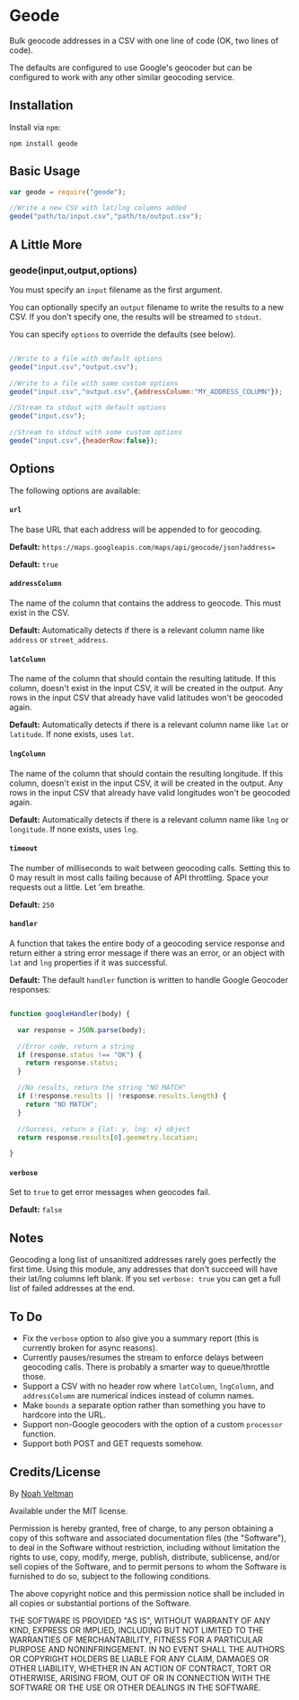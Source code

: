 Geode
=====

Bulk geocode addresses in a CSV with one line of code (OK, two lines of code).

The defaults are configured to use Google's geocoder but can be configured to work with any other similar geocoding service.

## Installation

Install via `npm`:

```
npm install geode
````

## Basic Usage

```js
var geode = require("geode");

//Write a new CSV with lat/lng columns added
geode("path/to/input.csv","path/to/output.csv");
```

## A Little More

### geode(input,output,options)

You must specify an `input` filename as the first argument.

You can optionally specify an `output` filename to write the results to a new CSV.  If you don't specify one, the results will be streamed to `stdout`.

You can specify `options` to override the defaults (see below).

```js

//Write to a file with default options
geode("input.csv","output.csv");

//Write to a file with some custom options
geode("input.csv","output.csv",{addressColumn:"MY_ADDRESS_COLUMN"});

//Stream to stdout with default options
geode("input.csv");

//Stream to stdout with some custom options
geode("input.csv",{headerRow:false});

```

## Options

The following options are available:

#### `url`

The base URL that each address will be appended to for geocoding.

**Default:** `https://maps.googleapis.com/maps/api/geocode/json?address=`

**Default:** `true`

#### `addressColumn`

The name of the column that contains the address to geocode.  This must exist in the CSV.

**Default:** Automatically detects if there is a relevant column name like `address` or `street_address`.

#### `latColumn`

The name of the column that should contain the resulting latitude.  If this column, doesn't exist in the input CSV, it will be created in the output.  Any rows in the input CSV that already have valid latitudes won't be geocoded again.

**Default:** Automatically detects if there is a relevant column name like `lat` or `latitude`.  If none exists, uses `lat`.

#### `lngColumn`

The name of the column that should contain the resulting longitude.  If this column, doesn't exist in the input CSV, it will be created in the output.  Any rows in the input CSV that already have valid longitudes won't be geocoded again.

**Default:** Automatically detects if there is a relevant column name like `lng` or `longitude`.  If none exists, uses `lng`.

#### `timeout`

The number of milliseconds to wait between geocoding calls.  Setting this to 0 may result in most calls failing because of API throttling.  Space your requests out a little.  Let 'em breathe.

**Default:** `250`

#### `handler`

A function that takes the entire body of a geocoding service response and return either a string error message if there was an error, or an object with `lat` and `lng` properties if it was successful.

**Default:** The default `handler` function is written to handle Google Geocoder responses:

```js

function googleHandler(body) {

  var response = JSON.parse(body);

  //Error code, return a string
  if (response.status !== "OK") {
    return response.status;
  }

  //No results, return the string "NO MATCH"
  if (!response.results || !response.results.length) {
    return "NO MATCH";
  }

  //Success, return a {lat: y, lng: x} object
  return response.results[0].geometry.location;

}

```


#### `verbose`

Set to `true` to get error messages when geocodes fail. 

**Default:** `false`

## Notes

Geocoding a long list of unsanitized addresses rarely goes perfectly the first time.  Using this module, any addresses that don't succeed will have their lat/lng columns left blank.  If you set `verbose: true` you can get a full list of failed addresses at the end.

## To Do

* Fix the `verbose` option to also give you a summary report (this is currently broken for async reasons).
* Currently pauses/resumes the stream to enforce delays between geocoding calls. There is probably a smarter way to queue/throttle those.
* Support a CSV with no header row where `latColumn`, `lngColumn`, and `addressColumn` are numerical indices instead of column names.
* Make `bounds` a separate option rather than something you have to hardcore into the URL.
* Support non-Google geocoders with the option of a custom `processor` function.
* Support both POST and GET requests somehow.

## Credits/License

By [Noah Veltman](https://twitter.com/veltman)

Available under the MIT license.

Permission is hereby granted, free of charge, to any person obtaining a copy of this software and associated documentation files (the "Software"), to deal in the Software without restriction, including without limitation the rights to use, copy, modify, merge, publish, distribute, sublicense, and/or sell copies of the Software, and to permit persons to whom the Software is furnished to do so, subject to the following conditions.

The above copyright notice and this permission notice shall be included in all copies or substantial portions of the Software.

THE SOFTWARE IS PROVIDED "AS IS", WITHOUT WARRANTY OF ANY KIND, EXPRESS OR IMPLIED, INCLUDING BUT NOT LIMITED TO THE WARRANTIES OF MERCHANTABILITY, FITNESS FOR A PARTICULAR PURPOSE AND NONINFRINGEMENT. IN NO EVENT SHALL THE AUTHORS OR COPYRIGHT HOLDERS BE LIABLE FOR ANY CLAIM, DAMAGES OR OTHER LIABILITY, WHETHER IN AN ACTION OF CONTRACT, TORT OR OTHERWISE, ARISING FROM, OUT OF OR IN CONNECTION WITH THE SOFTWARE OR THE USE OR OTHER DEALINGS IN THE SOFTWARE.